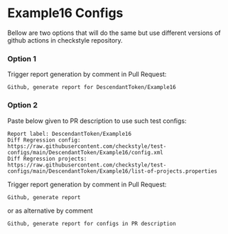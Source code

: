 # Example16 Configs

Bellow are two options that will do the same but use different versions
of github actions in checkstyle repository.


### Option 1
Trigger report generation by comment in Pull Request:
```
Github, generate report for DescendantToken/Example16
```

### Option 2

Paste below given to PR description to use such test configs:
```
Report label: DescendantToken/Example16
Diff Regression config: https://raw.githubusercontent.com/checkstyle/test-configs/main/DescendantToken/Example16/config.xml
Diff Regression projects: https://raw.githubusercontent.com/checkstyle/test-configs/main/DescendantToken/Example16/list-of-projects.properties
```

Trigger report generation by comment in Pull Request:
```
Github, generate report
```
or as alternative by comment
```
Github, generate report for configs in PR description
```
